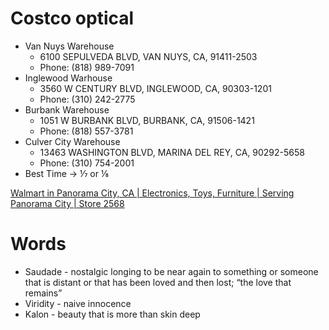 # Costco optical
- Van Nuys Warehouse
	- 6100 SEPULVEDA BLVD, VAN NUYS, CA, 91411-2503
	- Phone: (818) 989-7091
- Inglewood Warhouse
	- 3560 W CENTURY BLVD, INGLEWOOD, CA, 90303-1201
	- Phone: (310) 242-2775
- Burbank Warehouse
	- 1051 W BURBANK BLVD, BURBANK, CA, 91506-1421
	- Phone: (818) 557-3781
- Culver City Warehouse
	- 13463 WASHINGTON BLVD, MARINA DEL REY, CA, 90292-5658
	- Phone: (310) 754-2001
- Best Time → ⅐ or ⅛

[Walmart in Panorama City, CA | Electronics, Toys, Furniture | Serving Panorama City | Store 2568](https://www.walmart.com/store/2568-panorama-city-ca)

# Words
- Saudade - nostalgic longing to be near again to something or someone that is distant or that has been loved and then lost; “the love that remains”
- Viridity - naive innocence
- Kalon - beauty that is more than skin deep